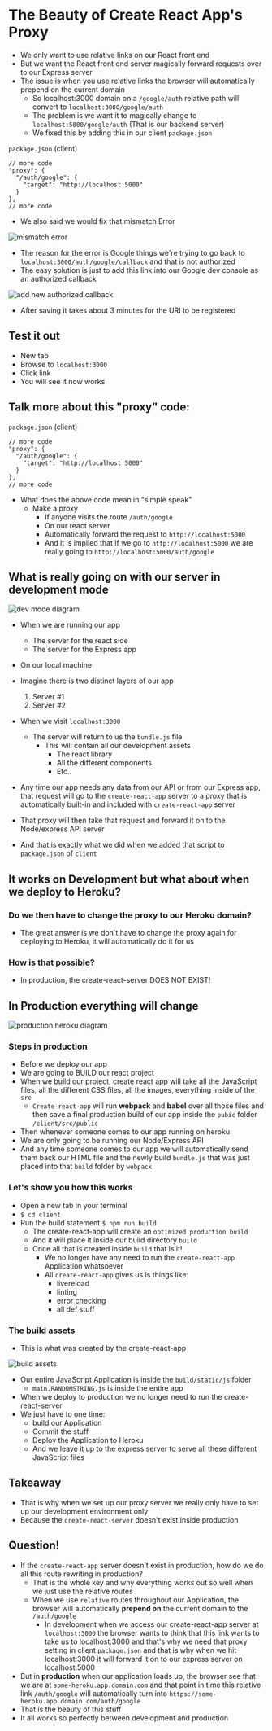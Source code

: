 # The Beauty of Create React App's Proxy
* We only want to use relative links on our React front end
* But we want the React front end server magically forward requests over to our Express server
* The issue is when you use relative links the browser will automatically prepend on the current domain
    - So localhost:3000 domain on a `/google/auth` relative path will convert to `localhost:3000/google/auth`
    - The problem is we want it to magically change to `localhost:5000/google/auth` (That is our backend server)
    - We fixed this by adding this in our client `package.json`

`package.json` (client)

```
// more code
"proxy": {
  "/auth/google": {
    "target": "http://localhost:5000"
  }
},
// more code
```

* We also said we would fix that mismatch Error

![mismatch error](https://i.imgur.com/W5R4vxU.png)

* The reason for the error is Google things we're trying to go back to `localhost:3000/auth/google/callback` and that is not authorized
* The easy solution is just to add this link into our Google dev console as an authorized callback

![add new authorized callback](https://i.imgur.com/EbMbWJs.png)

* After saving it takes about 3 minutes for the URI to be registered

## Test it out
* New tab
* Browse to `localhost:3000`
* Click link
* You will see it now works

## Talk more about this "proxy" code:
`package.json` (client)

```
// more code
"proxy": {
  "/auth/google": {
    "target": "http://localhost:5000"
  }
},
// more code
```

* What does the above code mean in "simple speak"
    - Make a proxy
        + If anyone visits the route `/auth/google`
        + On our react server
        + Automatically forward the request to `http://localhost:5000`
        + And it is implied that if we go to `http://localhost:5000` we are really going to `http://localhost:5000/auth/google`

## What is really going on with our server in development mode
![dev mode diagram](https://i.imgur.com/x6IXYWD.png)

* When we are running our app
    - The server for the react side
    - The server for the Express app
* On our local machine
* Imagine there is two distinct layers of our app
    1. Server #1
    2. Server #2

* When we visit `localhost:3000`
    - The server will return to us the `bundle.js` file
        + This will contain all our development assets
            * The react library
            * All the different components
            * Etc..
* Any time our app needs any data from our API or from our Express app, that request will go to the `create-react-app` server to a proxy that is automatically built-in and included with `create-react-app` server
* That proxy will then take that request and forward it on to the Node/express API server
* And that is exactly what we did when we added that script to `package.json` of `client`

## It works on Development but what about when we deploy to Heroku?
### Do we then have to change the proxy to our Heroku domain?
* The great answer is we don't have to change the proxy again for deploying to Heroku, it will automatically do it for us

### How is that possible?
* In production, the create-react-server DOES NOT EXIST!

## In Production everything will change
![production heroku diagram](https://i.imgur.com/GUhlDii.png)

### Steps in production
* Before we deploy our app
* We are going to BUILD our react project
* When we build our project, create react app will take all the JavaScript files, all the different CSS files, all the images, everything inside of the `src`
    - `Create-react-app` will run **webpack** and **babel** over all those files and then save a final production build of our app inside the `pubic` folder `/client/src/public`
* Then whenever someone comes to our app running on heroku
* We are only going to be running our Node/Express API
* And any time someone comes to our app we will automatically send them back our HTML file and the newly build `bundle.js` that was just placed into that `build` folder by `webpack`

### Let's show you how this works
* Open a new tab in your terminal
* `$ cd client`
* Run the build statement `$ npm run build`
    - The create-react-app will create an `optimized production build`
    - And it will place it inside our build directory `build`
    - Once all that is created inside `build` that is it!
        + We no longer have any need to run the `create-react-app` Application whatsoever
        + All `create-react-app` gives us is things like:
            * livereload
            * linting
            * error checking
            * all def stuff

### The build assets
* This is what was created by the create-react-app

![build assets](https://i.imgur.com/A2uY65n.png)

* Our entire JavaScript Application is inside the `build/static/js` folder
    - `main.RANDOMSTRING.js` is inside the entire app
* When we deploy to production we no longer need to run the create-react-server
* We just have to one time:
    - build our Application
    - Commit the stuff
    - Deploy the Application to Heroku
    - And we leave it up to the express server to serve all these different JavaScript files

## Takeaway
* That is why when we set up our proxy server we really only have to set up our development environment only
* Because the `create-react-server` doesn't exist inside production

## Question!
* If the `create-react-app` server doesn't exist in production, how do we do all this route rewriting in production?
    - That is the whole key and why everything works out so well when we just use the relative routes
    - When we use `relative` routes throughout our Application, the browser will automatically **prepend on** the current domain to the `/auth/google`
        + In development when we access our create-react-app server at `localhost:3000` the browser wants to think that this link wants to take us to localhost:3000 and that's why we need that proxy setting in client `package.json` and that is why when we hit localhost:3000 it will forward it on to our express server on localhost:5000
* But in **production** when our application loads up, the browser see that we are at `some-heroku.app.domain.com` and that point in time this relative link `/auth/google` will automatically turn into `https://some-heroku.app.domain.com/auth/google`
* That is the beauty of this stuff
* It all works so perfectly between development and production
